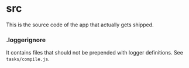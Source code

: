 # src

This is the source code of the app that actually gets shipped.

### .loggerignore

It contains files that should not be prepended with logger definitions. See `tasks/compile.js`.
